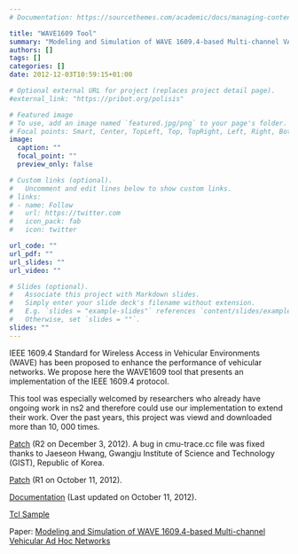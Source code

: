 ```yaml
---
# Documentation: https://sourcethemes.com/academic/docs/managing-content/

title: "WAVE1609 Tool"
summary: "Modeling and Simulation of WAVE 1609.4-based Multi-channel VANETs"
authors: []
tags: []
categories: []
date: 2012-12-03T10:59:15+01:00

# Optional external URL for project (replaces project detail page).
#external_link: "https://pribot.org/polisis"

# Featured image
# To use, add an image named `featured.jpg/png` to your page's folder.
# Focal points: Smart, Center, TopLeft, Top, TopRight, Left, Right, BottomLeft, Bottom, BottomRight.
image:
  caption: ""
  focal_point: ""
  preview_only: false

# Custom links (optional).
#   Uncomment and edit lines below to show custom links.
# links:
# - name: Follow
#   url: https://twitter.com
#   icon_pack: fab
#   icon: twitter

url_code: ""
url_pdf: ""
url_slides: ""
url_video: ""

# Slides (optional).
#   Associate this project with Markdown slides.
#   Simply enter your slide deck's filename without extension.
#   E.g. `slides = "example-slides"` references `content/slides/example-slides.md`.
#   Otherwise, set `slides = ""`.
slides: ""
---
```


IEEE 1609.4 Standard for Wireless Access in Vehicular Environments (WAVE) has been proposed to enhance the performance of vehicular networks. We propose here the WAVE1609 tool that presents an implementation of the IEEE 1609.4 protocol.

This tool was especially welcomed by researchers who already have ongoing work in ns2 and therefore could use our implementation to extend their work. Over the past years, this project was viewd and downloaded more than 10, 000 times.

<a href="https://" target="_blank">Patch</a> (R2 on December 3, 2012). A bug in cmu-trace.cc file was fixed thanks to Jaeseon Hwang, Gwangju Institute of Science and Technology (GIST), Republic of Korea.

<a href="https://" target="_blank">Patch</a> (R1 on October 11, 2012).

<a href="https://" target="_blank">Documentation</a> (Last updated on October 11, 2012).

<a href="https://" target="_blank">Tcl Sample</a>

Paper:  <a href="https://dl.acm.org/doi/10.5555/2263019.2263037" target="_blank">Modeling and Simulation of WAVE 1609.4-based Multi-channel Vehicular Ad Hoc Networks</a>
